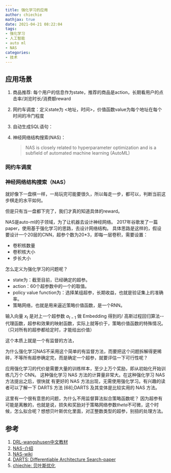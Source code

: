```yaml
---
title: 强化学习的应用
author: chiechie
mathjax: true
date: 2021-04-21 08:22:04
tags:
- 强化学习
- 人工智能
- auto ml
- NAS
categories:
- 技术
---
```


## 应用场景
1. 商品推荐: 每个用户的信息作为state，推荐的商品是action，长期看用户的点击率/浏览时长/消费额reward
2. 网约车调度：定义state为 <地址，时间>，价值函数value为每个地址在每个时间的冷门程度
3. 自动生成SQL语句：
4. 神经网络结构搜索(NAS)：
   
    > NAS is closely related to hyperparameter optimization and is a subfield of automated machine learning (AutoML)



### 网约车调度



### 神经网络结构搜索（NAS）

就好像下一盘棋一样，一局玩完可能要很久，所以每走一步，都可以，判断当前这步棋走的水平如何。

但是只有当一盘都下完了，我们才真的知道具体的reward。

NAS是auto-ml的子领域，为了让机器去设计神经网络。
2017年谷歌发了一篇paper，使用基于强化学习的思路，去设计网络结构。
具体思路是这样的，假设要设计一个20层的CNN，超参个数为20*3，即每一层卷积，需要设置：
- 卷积核数量
- 卷积核大小
- 步长大小


怎么定义为强化学习的问题呢？

- state为：截至目前，已经确定的超参。
- action：60个超参数中的一个的取值。
- policy value function为：选择某组超参，长期收益，也就是验证集上的准确率。
- 策略网络，也就是用来逼近策略价值函数，是一个RNN。

输入向量 $x_t$ 是对上一个超参数 $a_{t−1}$ 做 Embedding 得到的/
高斯过程回归算法--代理函数，超参和效果的映射函数，实际上就等价于，策略价值函数的特殊情况。（只对所有的超参都给定时，才能给出价值）

这个本质上就是一个有监督的方法，

为什么强化学习NAS不采用这个简单的有监督方法，而要把这个问题拆解得更稀碎，不等所有超参确定完，而是确定一个超参，就要评估一下可行性呢？


应用强化学习的代价是需要大量的训练样本，至少上万个奖励，即从初始化开始训练几万个 CNN。 这种强化学习 NAS 方法的计算量非常大。在这种强化学习 NAS 方法提出之后，很快就 有更好的 NAS 方法出现，无需使用强化学习。有兴趣的读者可以了解一下 DARTS 方法 [68];DARTS 及其变体是比较实用的 NAS 方法。

这里有一个很有意思的问题，为什么不用监督算法拟合策略函数呢？
因为超参有可能是离散的，也就是说，损失和奖励对于策略网络参数$theta$不可微，这个时候，怎么拟合呢？想想贝叶斯优化里面，对正整数类型的超参，别扭的处理方法。


## 参考
1. [DRL-wangshusen中文教材](https://github.com/wangshusen/DRL/tree/master/Notes_CN)
2. [NAS-介绍](https://lilianweng.github.io/lil-log/2020/08/06/neural-architecture-search.html)
3. [NAS-wiki](https://en.wikipedia.org/wiki/Neural_architecture_search)
4. [DARTS: Differentiable Architecture Search-paper](https://arxiv.org/abs/1806.09055)
5. [chiechie: 贝叶斯优化](https://chiechie.github.io/2021/03/24/technology/bayes-optimization//)
